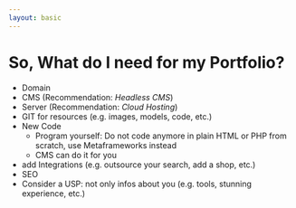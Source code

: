 ```yaml
---
layout: basic
---
```


# So, What do I need for my Portfolio?

<VClicks depth="2">

- Domain
- CMS (Recommendation: _Headless CMS_)
- Server (Recommendation: _Cloud Hosting_)
- GIT for resources (e.g. images, models, code, etc.)
- New Code
  - Program yourself: Do not code anymore in plain HTML or PHP from scratch, use Metaframeworks instead
  - CMS can do it for you
- add Integrations (e.g. outsource your search, add a shop, etc.)
- SEO
- Consider a USP: not only infos about you (e.g. tools, stunning experience, etc.)

</VClicks>

<!--
SEO:

- More then better search engine indexing
- Also Social Media Previews: Images, Texts, etc.

-->
